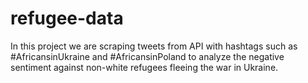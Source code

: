 # refugee-data

In this project we are scraping tweets from API with hashtags such as #AfricansinUkraine and #AfricansinPoland to analyze the negative sentiment against non-white refugees fleeing the war in Ukraine.